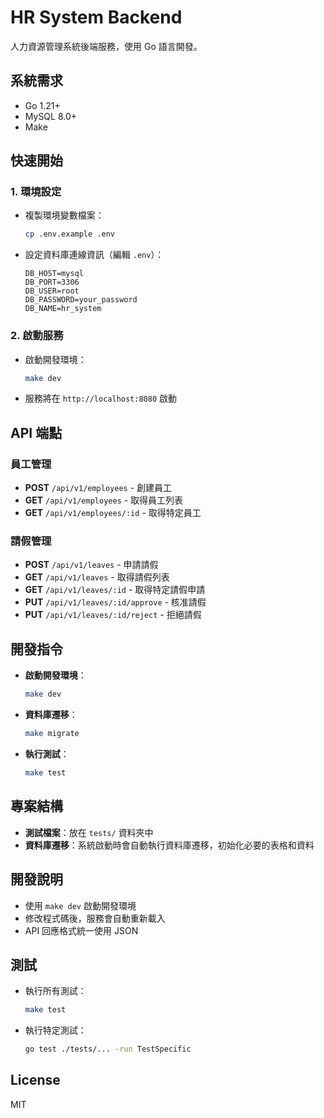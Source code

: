 
# HR System Backend

人力資源管理系統後端服務，使用 Go 語言開發。

## 系統需求

- Go 1.21+
- MySQL 8.0+
- Make

## 快速開始

### 1. 環境設定

- 複製環境變數檔案：
  ```bash
  cp .env.example .env
  ```

- 設定資料庫連線資訊（編輯 `.env`）：
  ```plaintext
  DB_HOST=mysql
  DB_PORT=3306
  DB_USER=root
  DB_PASSWORD=your_password
  DB_NAME=hr_system
  ```

### 2. 啟動服務

- 啟動開發環境：
  ```bash
  make dev
  ```

- 服務將在 `http://localhost:8080` 啟動

## API 端點

### 員工管理

- **POST** `/api/v1/employees` - 創建員工
- **GET** `/api/v1/employees` - 取得員工列表
- **GET** `/api/v1/employees/:id` - 取得特定員工

### 請假管理

- **POST** `/api/v1/leaves` - 申請請假
- **GET** `/api/v1/leaves` - 取得請假列表
- **GET** `/api/v1/leaves/:id` - 取得特定請假申請
- **PUT** `/api/v1/leaves/:id/approve` - 核准請假
- **PUT** `/api/v1/leaves/:id/reject` - 拒絕請假

## 開發指令

- **啟動開發環境**：
  ```bash
  make dev
  ```

- **資料庫遷移**：
  ```bash
  make migrate
  ```

- **執行測試**：
  ```bash
  make test
  ```

## 專案結構

- **測試檔案**：放在 `tests/` 資料夾中
- **資料庫遷移**：系統啟動時會自動執行資料庫遷移，初始化必要的表格和資料

## 開發說明

- 使用 `make dev` 啟動開發環境
- 修改程式碼後，服務會自動重新載入
- API 回應格式統一使用 JSON

## 測試

- 執行所有測試：
  ```bash
  make test
  ```

- 執行特定測試：
  ```bash
  go test ./tests/... -run TestSpecific
  ```

## License

MIT
